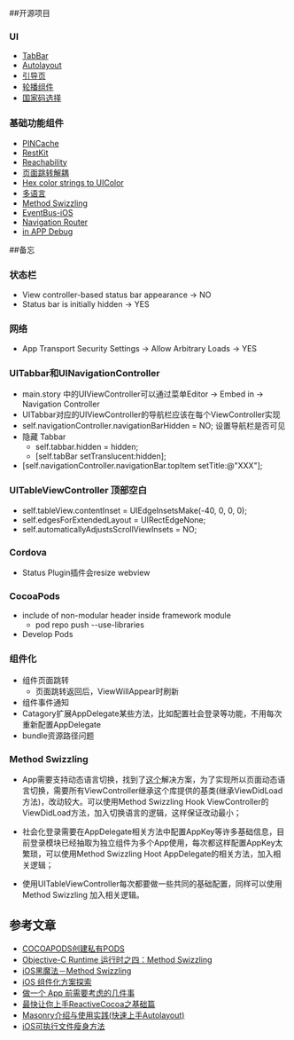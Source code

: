 ##开源项目

### UI
- [TabBar](https://github.com/ezescaruli/ESTabBarController.git)
- [Autolayout](https://github.com/SnapKit/Masonry)
- [引导页](https://github.com/bing6/KSGuide.git)
- [轮播组件](https://github.com/tedy51/BannerLoop)
- [国家码选择](https://github.com/Dwarven/PhoneCountryCodePicker)


### 基础功能组件
- [PINCache](https://github.com/pinterest/PINCache.git)
- [RestKit](https://github.com/RestKit/RestKit.git)
- [Reachability](https://github.com/tonymillion/Reachability.git)
- [页面跳转解耦](https://github.com/mogujie/MGJRouter)
- [Hex color strings to UIColor](https://github.com/kevinrenskers/UIColor-HexString)
- [多语言](https://github.com/whde/WhdeLocalized)
- [Method Swizzling](https://github.com/rentzsch/jrswizzle)
- [EventBus-iOS](https://github.com/github-xiaogang/EventBus-iOS)
- [Navigation Router](https://github.com/idevzhou/ZYYRouter)
- [in APP Debug](https://github.com/Flipboard/FLEX)

##备忘

### 状态栏
- View controller-based status bar appearance -> NO
- Status bar is initially hidden -> YES

### 网络
- App Transport Security Settings -> Allow Arbitrary Loads -> YES

### UITabbar和UINavigationController
- main.story 中的UIViewController可以通过菜单Editor -> Embed in -> Navigation Controller
- UITabbar对应的UIViewController的导航栏应该在每个ViewController实现
- self.navigationController.navigationBarHidden = NO; 设置导航栏是否可见
- 隐藏 Tabbar
  - self.tabbar.hidden = hidden;
  - [self.tabBar setTranslucent:hidden];
- [self.navigationController.navigationBar.topItem setTitle:@"XXX"];

### UITableViewController 顶部空白
  - self.tableView.contentInset = UIEdgeInsetsMake(-40, 0, 0, 0);
  - self.edgesForExtendedLayout = UIRectEdgeNone;
  - self.automaticallyAdjustsScrollViewInsets = NO;

### Cordova
- Status Plugin插件会resize webview

### CocoaPods
- include of non-modular header inside framework module
  - pod repo push <repoName> <podspec> --use-libraries
- Develop Pods

### 组件化
- 组件页面跳转
  - 页面跳转返回后，ViewWillAppear时刷新
- 组件事件通知
- Catagory扩展AppDelegate某些方法，比如配置社会登录等功能，不用每次重新配置AppDelegate
- bundle资源路径问题

### Method Swizzling
- App需要支持动态语言切换，找到了[这个](https://github.com/whde/WhdeLocalized)解决方案，为了实现所以页面动态语言切换，需要所有ViewController继承这个库提供的基类(继承ViewDidLoad方法)，改动较大。可以使用Method Swizzling Hook ViewController的ViewDidLoad方法，加入切换语言的逻辑，这样保证改动最小；

- 社会化登录需要在AppDelegate相关方法中配置AppKey等许多基础信息，目前登录模块已经抽取为独立组件为多个App使用，每次都这样配置AppKey太繁琐，可以使用Method Swizzling Hoot AppDelegate的相关方法，加入相关逻辑；

- 使用UITableViewController每次都要做一些共同的基础配置，同样可以使用Method Swizzling 加入相关逻辑。

## 参考文章
- [COCOAPODS创建私有PODS](http://www.cnblogs.com/tufeibo/p/5654268.html)
- [Objective-C Runtime 运行时之四：Method Swizzling](http://blog.jobbole.com/79580/)
- [iOS黑魔法－Method Swizzling](http://www.cocoachina.com/ios/20160121/15076.html)
- [iOS 组件化方案探索](http://blog.cnbang.net/tech/3080/)
- [做一个 App 前需要考虑的几件事](http://limboy.me/tech/2016/07/06/starting-an-app.html)
- [最快让你上手ReactiveCocoa之基础篇](http://www.jianshu.com/p/87ef6720a096)
- [Masonry介绍与使用实践(快速上手Autolayout)](http://adad184.com/2014/09/28/use-masonry-to-quick-solve-autolayout/)
- [iOS可执行文件瘦身方法](http://blog.cnbang.net/tech/2544/)
